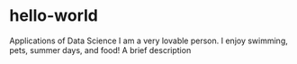 # hello-world
Applications of Data Science
I am a very lovable person. I enjoy swimming, pets, summer days, and food!
A brief description
